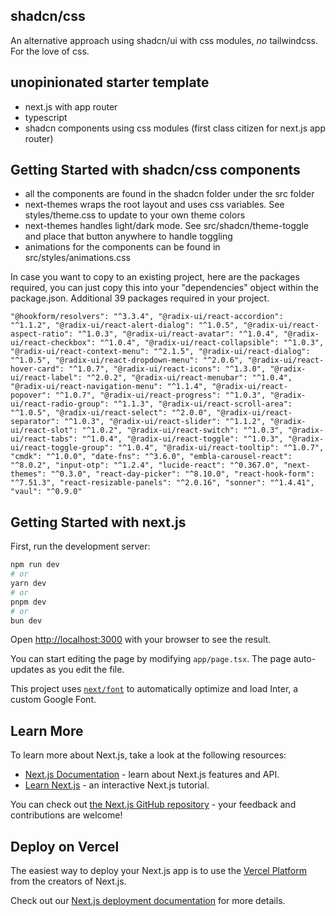 ## shadcn/css

An alternative approach using shadcn/ui with css modules, *no* tailwindcss. For the love of css.

## unopinionated starter template

- next.js with app router
- typescript
- shadcn components using css modules (first class citizen for next.js app router)

## Getting Started with shadcn/css components

- all the components are found in the shadcn folder under the src folder
- next-themes wraps the root layout and uses css variables. See styles/theme.css to update to your own theme colors
- next-themes handles light/dark mode. See src/shadcn/theme-toggle and place that button anywhere to handle toggling
- animations for the components can be found in src/styles/animations.css

In case you want to copy to an existing project, here are the packages required, you can just copy this into your "dependencies" object within the package.json. Additional 39 packages required in your project.

`
"@hookform/resolvers": "^3.3.4",
"@radix-ui/react-accordion": "^1.1.2",
"@radix-ui/react-alert-dialog": "^1.0.5",
"@radix-ui/react-aspect-ratio": "^1.0.3",
"@radix-ui/react-avatar": "^1.0.4",
"@radix-ui/react-checkbox": "^1.0.4",
"@radix-ui/react-collapsible": "^1.0.3",
"@radix-ui/react-context-menu": "^2.1.5",
"@radix-ui/react-dialog": "^1.0.5",
"@radix-ui/react-dropdown-menu": "^2.0.6",
"@radix-ui/react-hover-card": "^1.0.7",
"@radix-ui/react-icons": "^1.3.0",
"@radix-ui/react-label": "^2.0.2",
"@radix-ui/react-menubar": "^1.0.4",
"@radix-ui/react-navigation-menu": "^1.1.4",
"@radix-ui/react-popover": "^1.0.7",
"@radix-ui/react-progress": "^1.0.3",
"@radix-ui/react-radio-group": "^1.1.3",
"@radix-ui/react-scroll-area": "^1.0.5",
"@radix-ui/react-select": "^2.0.0",
"@radix-ui/react-separator": "^1.0.3",
"@radix-ui/react-slider": "^1.1.2",
"@radix-ui/react-slot": "^1.0.2",
"@radix-ui/react-switch": "^1.0.3",
"@radix-ui/react-tabs": "^1.0.4",
"@radix-ui/react-toggle": "^1.0.3",
"@radix-ui/react-toggle-group": "^1.0.4",
"@radix-ui/react-tooltip": "^1.0.7",
"cmdk": "^1.0.0",
"date-fns": "^3.6.0",
"embla-carousel-react": "^8.0.2",
"input-otp": "^1.2.4",
"lucide-react": "^0.367.0",
"next-themes": "^0.3.0",
"react-day-picker": "^8.10.0",
"react-hook-form": "^7.51.3",
"react-resizable-panels": "^2.0.16",
"sonner": "^1.4.41",
"vaul": "^0.9.0"
`

## Getting Started with next.js

First, run the development server:

```bash
npm run dev
# or
yarn dev
# or
pnpm dev
# or
bun dev
```

Open [http://localhost:3000](http://localhost:3000) with your browser to see the result.

You can start editing the page by modifying `app/page.tsx`. The page auto-updates as you edit the file.

This project uses [`next/font`](https://nextjs.org/docs/basic-features/font-optimization) to automatically optimize and load Inter, a custom Google Font.

## Learn More

To learn more about Next.js, take a look at the following resources:

- [Next.js Documentation](https://nextjs.org/docs) - learn about Next.js features and API.
- [Learn Next.js](https://nextjs.org/learn) - an interactive Next.js tutorial.

You can check out [the Next.js GitHub repository](https://github.com/vercel/next.js/) - your feedback and contributions are welcome!

## Deploy on Vercel

The easiest way to deploy your Next.js app is to use the [Vercel Platform](https://vercel.com/new?utm_medium=default-template&filter=next.js&utm_source=create-next-app&utm_campaign=create-next-app-readme) from the creators of Next.js.

Check out our [Next.js deployment documentation](https://nextjs.org/docs/deployment) for more details.
